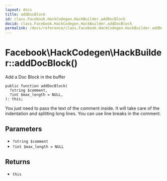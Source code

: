 ```yaml
---
layout: docs
title: addDocBlock
id: class.Facebook.HackCodegen.HackBuilder.addDocBlock
docid: class.Facebook.HackCodegen.HackBuilder.addDocBlock
permalink: /docs/reference/class.Facebook.HackCodegen.HackBuilder.addDocBlock/
---
```

# Facebook\\HackCodegen\\HackBuilder::addDocBlock()




Add a Doc Block in the buffer




``` Hack
public function addDocBlock(
  ?string $comment,
  ?int $max_length = NULL,
): this;
```




You just need to pass the text of the
comment inside.  It will take care of the indentation and splitting long
lines.  You can use line breaks in the comment.




## Parameters




- ` ?string $comment `
- ` ?int $max_length = NULL `




## Returns




+ ` this `